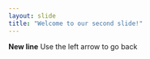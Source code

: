 ```yaml
---
layout: slide
title: "Welcome to our second slide!"
---
```

**New line**
Use the left arrow to go back
